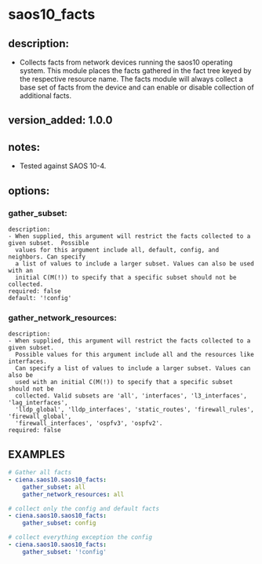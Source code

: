 # saos10_facts

## description:
- Collects facts from network devices running the saos10 operating system. This module
  places the facts gathered in the fact tree keyed by the respective resource name.  The
  facts module will always collect a base set of facts from the device and can enable
  or disable collection of additional facts.

## version_added: 1.0.0

## notes:
- Tested against SAOS 10-4.

## options:
###  gather_subset:
    description:
    - When supplied, this argument will restrict the facts collected to a given subset.  Possible
      values for this argument include all, default, config, and neighbors. Can specify
      a list of values to include a larger subset. Values can also be used with an
      initial C(M(!)) to specify that a specific subset should not be collected.
    required: false
    default: '!config'

###  gather_network_resources:
    description:
    - When supplied, this argument will restrict the facts collected to a given subset.
      Possible values for this argument include all and the resources like interfaces.
      Can specify a list of values to include a larger subset. Values can also be
      used with an initial C(M(!)) to specify that a specific subset should not be
      collected. Valid subsets are 'all', 'interfaces', 'l3_interfaces', 'lag_interfaces',
      'lldp_global', 'lldp_interfaces', 'static_routes', 'firewall_rules', 'firewall_global',
      'firewall_interfaces', 'ospfv3', 'ospfv2'.
    required: false

## EXAMPLES

```yml
# Gather all facts
- ciena.saos10.saos10_facts:
    gather_subset: all
    gather_network_resources: all
```

```yml
# collect only the config and default facts
- ciena.saos10.saos10_facts:
    gather_subset: config
```

```yml
# collect everything exception the config
- ciena.saos10.saos10_facts:
    gather_subset: '!config'
```
